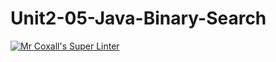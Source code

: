 # Unit2-05-Java-Binary-Search
[![Mr Coxall's Super Linter](https://github.com/LittleVietnamese/Unit2-05-Java-Binary-Search/workflows/Mr%20Coxall's%20Super%20Linter/badge.svg)](https://github.com/LittleVietnamese/Unit2-05-Java-Binary-Search/actions/)
